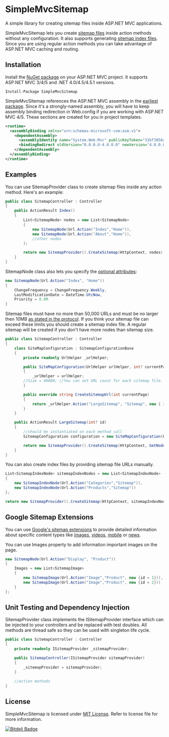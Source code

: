 SimpleMvcSitemap
=============
A simple library for creating sitemap files inside ASP.NET MVC applications.

SimpleMvcSitemap lets you create [sitemap files](http://www.sitemaps.org/protocol.html) inside action methods without any configuration. It also supports generating [sitemap index files](http://www.sitemaps.org/protocol.html#index). Since you are using regular action methods you can take advantage of ASP.NET MVC caching and routing.

## Installation

Install the [NuGet package](https://www.nuget.org/packages/SimpleMvcSitemap/) on your ASP.NET MVC project. It supports ASP.NET MVC 3/4/5 and .NET 4.0/4.5/4.5.1 versions.

    Install-Package SimpleMvcSitemap

SimpleMvcSitemap references the ASP.NET MVC assembly in the [earliest package](https://www.nuget.org/packages/Microsoft.AspNet.Mvc/3.0.20105.1). Since it's a strongly-named assembly, you will have to keep assembly binding redirection in Web.config if you are working with ASP.NET MVC 4/5. These sections are created for you in project templates.

```xml
<runtime>
  <assemblyBinding xmlns="urn:schemas-microsoft-com:asm.v1">
    <dependentAssembly>
      <assemblyIdentity name="System.Web.Mvc" publicKeyToken="31bf3856ad364e35" />
      <bindingRedirect oldVersion="0.0.0.0-4.0.0.0" newVersion="4.0.0.0" />
    </dependentAssembly>
  </assemblyBinding>
</runtime>
```



## Examples

You can use SitemapProvider class to create sitemap files inside any action method. Here's an example:
```csharp
public class SitemapController : Controller
{
    public ActionResult Index()
    {
        List<SitemapNode> nodes = new List<SitemapNode>
        {
            new SitemapNode(Url.Action("Index","Home")),
            new SitemapNode(Url.Action("About","Home")),
            //other nodes
        };

        return new SitemapProvider().CreateSitemap(HttpContext, nodes);
    }
}
```

SitemapNode class also lets you specify the [optional attributes](http://www.sitemaps.org/protocol.html#xmlTagDefinitions):
```csharp
new SitemapNode(Url.Action("Index", "Home"))
{
    ChangeFrequency = ChangeFrequency.Weekly,
    LastModificationDate = DateTime.UtcNow,
    Priority = 0.8M
}
```	
Sitemap files must have no more than 50,000 URLs and must be no larger then 10MB [as stated in the protocol](http://www.sitemaps.org/protocol.html#index). If you think your sitemap file can exceed these limits you should create a sitemap index file. A regular sitemap will be created if you don't have more nodes than sitemap size.
```csharp
public class SitemapController : Controller
{
    class SiteMapConfiguration : SitemapConfigurationBase
    {
        private readonly UrlHelper _urlHelper;

        public SiteMapConfiguration(UrlHelper urlHelper, int? currentPage) : base(currentPage)
        {
            _urlHelper = urlHelper;
	    //Size = 40000; //You can set URL count for each sitemap file. Default size is 50000
        }

        public override string CreateSitemapUrl(int currentPage)
        {
            return _urlHelper.Action("LargeSitemap", "Sitemap", new { id = currentPage });
        }
    }

    public ActionResult LargeSitemap(int? id)
    {
        //should be instantiated on each method call
        SitemapConfiguration configuration = new SiteMapConfiguration(Url, id);

        return new SitemapProvider().CreateSitemap(HttpContext, GetNodes(), configuration);
    }
}
```

You can also create index files by providing sitemap file URLs manually.

```csharp
List<SitemapIndexNode> sitemapIndexNodes = new List<SitemapIndexNode>
{
    new SitemapIndexNode(Url.Action("Categories","Sitemap")),
    new SitemapIndexNode(Url.Action("Products","Sitemap"))
};

return new SitemapProvider().CreateSitemap(HttpContext, sitemapIndexNodes);
```

## Google Sitemap Extensions

You can use [Google's sitemap extensions](https://support.google.com/webmasters/answer/183668?hl=en#2) to provide detailed information about specific content types like [images](https://support.google.com/webmasters/answer/178636), [videos](https://support.google.com/webmasters/answer/80472), [mobile](https://support.google.com/webmasters/answer/34648?rd=1) or [news](https://support.google.com/news/publisher/answer/75717?hl=en&ref_topic=2527688).

You can use Images property to add information important images on the page.  

```csharp
new SitemapNode(Url.Action("Display", "Product"))
{
    Images = new List<SitemapImage>
    {
        new SitemapImage(Url.Action("Image","Product", new {id = 1})),
        new SitemapImage(Url.Action("Image","Product", new {id = 2}))
    }
};
```

## Unit Testing and Dependency Injection

SitemapProvider class implements the ISitemapProvider interface which can be injected to your controllers and be replaced with test doubles. All methods are thread safe so they can be used with singleton life cycle.
```csharp
public class SitemapController : Controller
{
    private readonly ISitemapProvider _sitemapProvider;

    public SitemapController(ISitemapProvider sitemapProvider)
    {
        _sitemapProvider = sitemapProvider;
    }
	
    //action methods
}
```


## License

SimpleMvcSitemap is licensed under [MIT License](http://opensource.org/licenses/MIT "Read more about the MIT license form"). Refer to license file for more information.


[![Bitdeli Badge](https://d2weczhvl823v0.cloudfront.net/uhaciogullari/simplemvcsitemap/trend.png)](https://bitdeli.com/free "Bitdeli Badge")

